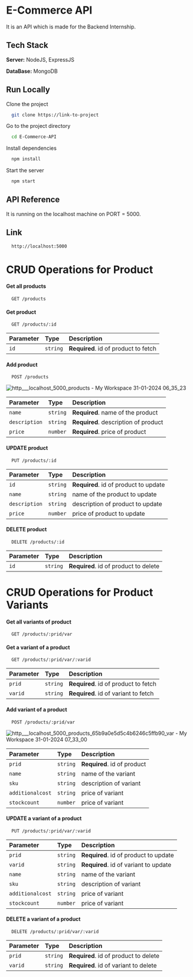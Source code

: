 
# E-Commerce API

It is an API which is made for the Backend Internship.


## Tech Stack

**Server:** NodeJS, ExpressJS

**DataBase:** MongoDB
## Run Locally 

Clone the project

```bash
  git clone https://link-to-project
```

Go to the project directory

```bash
  cd E-Commerce-API
```

Install dependencies

```bash
  npm install
```

Start the server

```bash
  npm start
```


## API Reference

It is running on the localhost machine on PORT = 5000.

## Link 

```http
  http://localhost:5000
```
# CRUD Operations for Product 
#### Get all products

```http
  GET /products
```

#### Get product

```http
  GET /products/:id
```

| Parameter | Type     | Description                       |
| :-------- | :------- | :-------------------------------- |
| `id`      | `string` | **Required**. id of product to fetch |

#### Add product

```http
  POST /products
```
![http___localhost_5000_products - My Workspace 31-01-2024 06_35_23](https://github.com/mohitranjan256/E-Commerce-API/assets/84243917/7e21200d-27c8-4ba9-a22f-6dd298aa5471)

| Parameter | Type     | Description                       |
| :-------- | :------- | :-------------------------------- |
| `name`      | `string` | **Required**. name of the product  |
| `description`      | `string` | **Required**. description of product |
| `price`      | `number` | **Required**. price of product |

#### UPDATE product

```http
  PUT /products/:id
```

| Parameter | Type     | Description                       |
| :-------- | :------- | :-------------------------------- |
| `id`      | `string` | **Required**. id of product to update |
| `name`      | `string` |  name of the product to update  |
| `description`      | `string` | description of product to update |
| `price`      | `number` |  price of product to update |

#### DELETE product

```http
  DELETE /products/:id
```

| Parameter | Type     | Description                       |
| :-------- | :------- | :-------------------------------- |
| `id`      | `string` | **Required**. id of product to delete |


# CRUD Operations for Product Variants 
#### Get all variants of product

```http
  GET /products/:prid/var
```

#### Get a variant of a product

```http
  GET /products/:prid/var/:varid
```

| Parameter | Type     | Description                       |
| :-------- | :------- | :-------------------------------- |
| `prid`      | `string` | **Required**. id of product to fetch |
| `varid`      | `string` | **Required**. id of variant to fetch |

#### Add variant of a product

```http
  POST /products/:prid/var
```
![http___localhost_5000_products_65b9a0e5d5c4b6246c5ffb90_var - My Workspace 31-01-2024 07_33_00](https://github.com/mohitranjan256/E-Commerce-API/assets/84243917/17b4fa84-974c-43c0-baa4-644ebabc0bcb)


| Parameter | Type     | Description                       |
| :-------- | :------- | :-------------------------------- |
| `prid`      | `string` | **Required**. id of product  |
| `name`      | `string` |  name of the variant  |
| `sku`      | `string` |  description of variant |
| `additionalcost`      | `string` | price of variant |
| `stockcount`      | `number` | price of variant |

#### UPDATE a variant of a product

```http
  PUT /products/:prid/var/:varid
```

| Parameter | Type     | Description                       |
| :-------- | :------- | :-------------------------------- |
| `prid`      | `string` | **Required**. id of product to update |
| `varid`      | `string` | **Required**. id of variant to update |
| `name`      | `string` |  name of the variant  |
| `sku`      | `string` |  description of variant |
| `additionalcost`      | `string` | price of variant |
| `stockcount`      | `number` | price of variant |

#### DELETE a variant of a product

```http
  DELETE /products/:prid/var/:varid
```

| Parameter | Type     | Description                       |
| :-------- | :------- | :-------------------------------- |
| `prid`      | `string` | **Required**. id of product to delete |
| `varid`      | `string` | **Required**. id of variant to delete |



